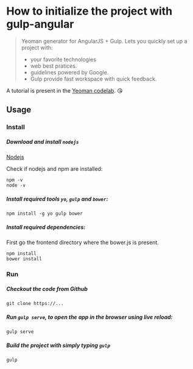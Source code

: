 # How to initialize the project with gulp-angular 


> Yeoman generator for AngularJS + Gulp.
> Lets you quickly set up a project with:
> * your favorite technologies
> * web best pratices.
> * guidelines powered by Google.
> * Gulp provide fast workspace with quick feedback.

A tutorial is present in the [Yeoman codelab](http://yeoman.io/codelab/). :kissing_heart:

## Usage

### Install

##### Download and install `nodejs`
[Nodejs](https://nodejs.org/en/)

Check if nodejs and npm are installed:
```
npm -v
node -v
```

##### Install required tools `yo`, `gulp` and `bower`:
```
npm install -g yo gulp bower
```


##### Install required dependencies:
First go the frontend directory where the bower.js is present.
```
npm install
bower install
```


### Run

##### Checkout the code from Github
```
git clone https://...
```

##### Run `gulp serve`, to open the app in the browser using live reload:
```
gulp serve
```


##### Build the project with simply typing `gulp`
```
gulp
```


